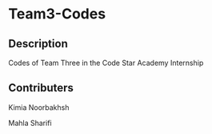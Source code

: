 # Team3-Codes
## Description
Codes of Team Three in the Code Star Academy Internship
## Contributers
Kimia Noorbakhsh

Mahla Sharifi
